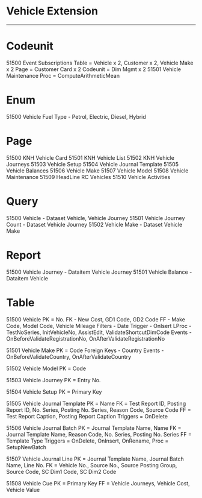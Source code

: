 # Vehicle Extension
-------------------
# Codeunit 
51500 Event Subscriptions
    Table = Vehicle x 2, Customer x 2, Vehicle Make x 2
    Page = Customer Card x 2
    Codeunit = Dim Mgmt x 2 
51501 Vehicle Maintenance
    Proc = ComputeArithmeticMean
# Enum 
51500 Vehicle Fuel Type - Petrol, Electric, Diesel, Hybrid
# Page
51500 KNH Vehicle Card
51501 KNH Vehicle List
51502 KNH Vehicle Journeys
51503 Vehicle Setup
51504 Vehicle Journal Template
51505 Vehicle Balances
51506 Vehicle Make
51507 Vehicle Model
51508 Vehicle Maintenance
51509 HeadLine RC Vehicles
51510 Vehicle Activities
# Query
51500 Vehicle - Dataset Vehicle, Vehicle Journey
51501 Vehicle Journey Count - Dataset Vehicle Journey
51502 Vehicle Make - Dataset Vehicle Make
# Report
51500 Vehicle Journey - Dataitem Vehicle Journey
51501 Vehicle Balance - Dataitem Vehicle
# Table
51500 Vehicle 
    PK = No.
    FK - New Cost, GD1 Code, GD2 Code
    FF - Make Code, Model Code, Vehicle Mileage
    Filters - Date 
    Trigger - OnIsert
    LProc - TestNoSeries, InitVehicleNo, AssistEdit, ValidateShortcutDimCode
    Events - OnBeforeValidateRegistrationNo, OnAfterValidateRegistrationNo

51501 Vehicle Make
    PK = Code
    Foreign Keys - Country
    Events - OnBeforeValidateCountry, OnAfterValidateCountry

51502 Vehicle Model
    PK = Code

51503 Vehicle Journey
    PK = Entry No.

51504 Vehicle Setup
    PK = Primary Key

51505 Vehicle Journal Template
    PK = Name
    FK = Test Report ID, Posting Report ID, No. Series, Posting No. Series, Reason Code, Source Code
    FF = Test Report Caption, Posting Report Caption
    Triggers = OnDelete

51506 Vehicle Journal Batch
    PK = Journal Template Name, Name
    FK = Journal Template Name, Reason Code, No. Series, Posting No. Series
    FF = Template Type
    Triggers = OnDelete, OnInsert, OnRename, 
    Proc = SetupNewBatch

51507 Vehicle Journal Line
    PK = Journal Template Name, Journal Batch Name, Line No.
    FK = Vehicle No., Source No., Source Posting Group, Source Code, SC Dim1 Code, SC Dim2 Code

51508 Vehicle Cue
    PK = Primary Key
    FF = Vehicle Journeys, Vehicle Cost, Vehicle Value